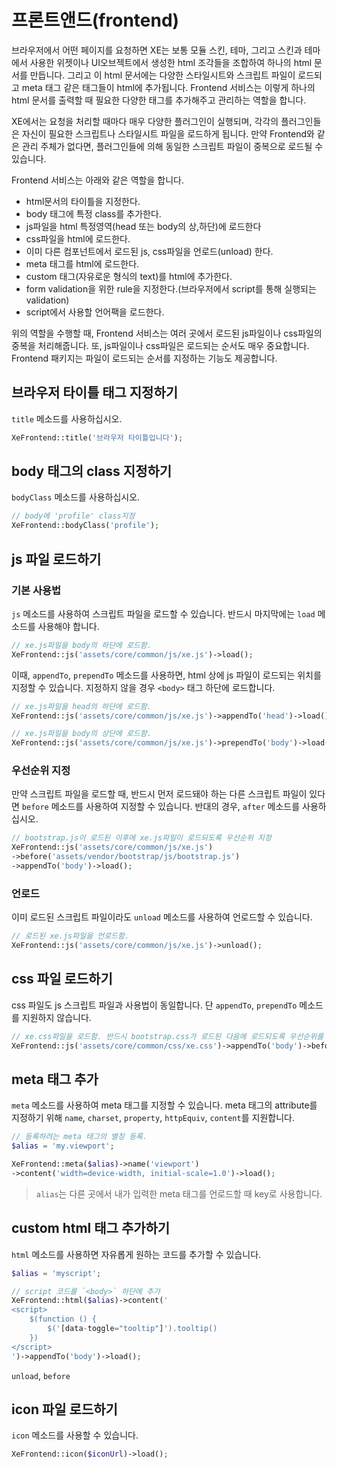 # 프론트앤드(frontend)

브라우저에서 어떤 페이지를 요청하면 XE는 보통 모듈 스킨, 테마, 그리고 스킨과 테마에서 사용한 위젯이나 UI오브젝트에서 생성한 html 조각들을 조합하여 하나의 html 문서를 만듭니다. 그리고 이 html 문서에는 다양한 스타일시트와 스크립트 파일이 로드되고 meta 태그 같은 태그들이 html에 추가됩니다. Frontend 서비스는 이렇게 하나의 html 문서를 출력할 때 필요한 다양한 태그를 추가해주고 관리하는 역할을 합니다.

XE에서는 요청을 처리할 때마다 매우 다양한 플러그인이 실행되며, 각각의 플러그인들은 자신이 필요한 스크립트나 스타일시트 파일을 로드하게 됩니다. 만약 Frontend와 같은 관리 주체가 없다면, 플러그인들에 의해 동일한 스크립트 파일이 중복으로 로드될 수 있습니다.

Frontend 서비스는 아래와 같은 역할을 합니다.

- html문서의 타이틀을 지정한다.
- body 태그에 특정 class를 추가한다.
- js파일을 html 특정영역(head 또는 body의 상,하단)에 로드한다
- css파일을 html에 로드한다.
- 이미 다른 컴포넌트에서 로드된 js, css파일을 언로드(unload) 한다.
- meta 태그를 html에 로드한다.
- custom 태그(자유로운 형식의 text)를 html에 추가한다.
- form validation을 위한 rule을 지정한다.(브라우저에서 script를 통해 실행되는 validation)
- script에서 사용할 언어팩을 로드한다.

위의 역할을 수행할 때, Frontend 서비스는 여러 곳에서 로드된 js파일이나 css파일의 중복을 처리해줍니다. 또, js파일이나 css파일은 로드되는 순서도 매우 중요합니다. Frontend 패키지는 파일이 로드되는 순서를 지정하는 기능도 제공합니다.


## 브라우저 타이틀 태그 지정하기

`title` 메소드를 사용하십시오.

```php
XeFrontend::title('브라우저 타이틀입니다');
```

## body 태그의 class 지정하기

`bodyClass` 메소드를 사용하십시오.

```php
// body에 'profile' class지정
XeFrontend::bodyClass('profile');
```

## js 파일 로드하기

### 기본 사용법

`js` 메소드를 사용하여 스크립트 파일을 로드할 수 있습니다. 반드시 마지막에는 `load` 메소드를 사용해야 합니다.

```php
// xe.js파일을 body의 하단에 로드함.
XeFrontend::js('assets/core/common/js/xe.js')->load();
```
이때, `appendTo`, `prependTo` 메소드를 사용하면, html 상에 js 파일이 로드되는 위치를 지정할 수 있습니다. 지정하지 않을 경우 `<body>` 태그 하단에 로드합니다.

```php
// xe.js파일을 head의 하단에 로드함.
XeFrontend::js('assets/core/common/js/xe.js')->appendTo('head')->load();

// xe.js파일을 body의 상단에 로드함.
XeFrontend::js('assets/core/common/js/xe.js')->prependTo('body')->load();
```

### 우선순위 지정

만약 스크립트 파일을 로드할 때, 반드시 먼저 로드돼야 하는
다른 스크립트 파일이 있다면 `before` 메소드를 사용하여 지정할 수 있습니다.
반대의 경우, `after` 메소드를 사용하십시오.

```php
// bootstrap.js이 로드된 이후에 xe.js파일이 로드되도록 우선순위 지정
XeFrontend::js('assets/core/common/js/xe.js')
->before('assets/vendor/bootstrap/js/bootstrap.js')
->appendTo('body')->load();
```

### 언로드

이미 로드된 스크립트 파일이라도 `unload` 메소드를 사용하여 언로드할 수 있습니다.

```php
// 로드된 xe.js파일을 언로드함.
XeFrontend::js('assets/core/common/js/xe.js')->unload();
```

## css 파일 로드하기

css 파일도 js 스크립트 파일과 사용법이 동일합니다.
단 `appendTo`, `prependTo` 메소드를 지원하지 않습니다.

```php
// xe.css파일을 로드함. 반드시 bootstrap.css가 로드된 다음에 로드되도록 우선순위를 지정
XeFrontend::js('assets/core/common/css/xe.css')->appendTo('body')->before('assets/vendor/bootstrap.css')->load();
```

## meta 태그 추가

`meta` 메소드를 사용하여 meta 태그를 지정할 수 있습니다.
meta 태그의 attribute를 지정하기 위해
`name`, `charset`, `property`, `httpEquiv`, `content`를 지원합니다.

```php
// 등록하려는 meta 태그의 별칭 등록.
$alias = 'my.viewport';

XeFrontend::meta($alias)->name('viewport')
->content('width=device-width, initial-scale=1.0')->load();
```

> `alias`는 다른 곳에서 내가 입력한 meta 태그를 언로드할 때 key로 사용합니다.

## custom html 태그 추가하기

`html` 메소드를 사용하면 자유롭게 원하는 코드를 추가할 수 있습니다.

```php
$alias = 'myscript';

// script 코드를 `<body>` 하단에 추가
XeFrontend::html($alias)->content('
<script>
    $(function () {
        $('[data-toggle="tooltip"]').tooltip()
    })
</script>
')->appendTo('body')->load();
```

`unload`, `before`

## icon 파일 로드하기

`icon` 메소드를 사용할 수 있습니다.

```php
XeFrontend::icon($iconUrl)->load();
```